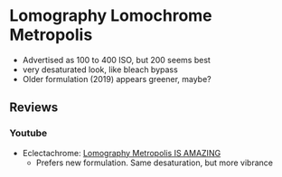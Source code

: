 # Lomography Lomochrome Metropolis

* Advertised as 100 to 400 ISO, but 200 seems best
* very desaturated look, like bleach bypass
* Older formulation (2019) appears greener, maybe?

## Reviews

### Youtube

* Eclectachrome: [Lomography Metropolis IS AMAZING](https://www.youtube.com/watch?v=ua9sLNqkX50)
  * Prefers new formulation. Same desaturation, but more vibrance